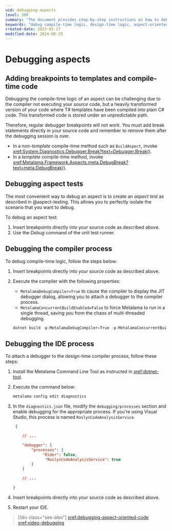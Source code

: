 ```yaml
---
uid: debugging-aspects
level: 300
summary: "The document provides step-by-step instructions on how to debug compile-time and design-time logic in aspect-oriented programming, emphasizing the importance of inserting breakpoints directly into the source code."
keywords: "debug compile-time logic, design-time logic, aspect-oriented programming, breakpoints, Debugger.Break(), meta.DebugBreak(), attach debugger, Metalama Command Line Tool, RoslynCodeAnalysisService, MetalamaDebugCompiler"
created-date: 2023-02-17
modified-date: 2024-08-29
---
```


# Debugging aspects

## Adding breakpoints to templates and compile-time code

Debugging the compile-time logic of an aspect can be challenging due to the compiler not executing your _source_ code, but a heavily transformed version of your code where T# templates have been compiled into plain C# code. This transformed code is stored under an unpredictable path.

Therefore, regular debugger breakpoints will not work. You must add break statements directly in your source code and remember to remove them after the debugging session is over.

- In a _non-template_ compile-time method such as `BuildAspect`, invoke <xref:System.Diagnostics.Debugger.Break?text=Debugger.Break()>.
- In a _template_ compile-time method, invoke <xref:Metalama.Framework.Aspects.meta.DebugBreak?text=meta.DebugBreak()>.

## Debugging aspect tests

The most convenient way to debug an aspect is to create an _aspect test_ as described in @aspect-testing. This allows you to perfectly isolate the scenario that you want to debug.

To debug an aspect test:

1. Insert breakpoints directly into your source code as described above.
2. Use the _Debug_ command of the unit test runner.

## Debugging the compiler process

To debug compile-time logic, follow the steps below:

1. Insert breakpoints directly into your source code as described above.

2. Execute the compiler with the following properties:

    * `MetalamaDebugCompiler=True` to cause the compiler to display the JIT debugger dialog, allowing you to attach a debugger to the compiler process.
    * `MetalamaConcurrentBuildEnabled=False` to force Metalama to run in a single thread, saving you from the chaos of multi-threaded debugging.

    ```powershell
    dotnet build -p:MetalamaDebugCompiler=True -p:MetalamaConcurrentBuildEnabled=False
    ```

## Debugging the IDE process

To attach a debugger to the design-time compiler process, follow these steps:

1. Install the Metalama Command Line Tool as instructed in <xref:dotnet-tool>.
2. Execute the command below:

   ```powershell
   metalama config edit diagnostics
   ```

3. In the `diagnostics.json` file, modify the `debugging/processes` section and enable debugging for the appropriate process. If you're using Visual Studio, this process is named `RoslynCodeAnalysisService`.

    ```json
     {

        // ...

        "debugger": {
            "processes": {
                 "Rider": false,
                  "RoslynCodeAnalysisService": true
            }
        }

        // ...

    }
    ```

4. Insert breakpoints directly into your source code as described above.
5. Restart your IDE.

> [!div class="see-also"]
> <xref:debugging-aspect-oriented-code>
> <xref:video-debugging>

